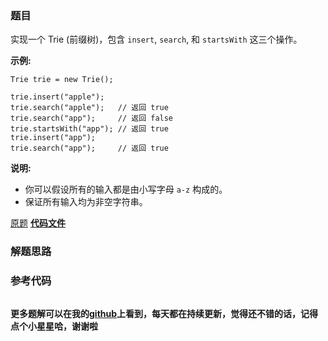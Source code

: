 ### 题目
实现一个 Trie (前缀树)，包含 `insert`, `search`, 和 `startsWith` 这三个操作。

**示例:**

    
    
    Trie trie = new Trie();
    
    trie.insert("apple");
    trie.search("apple");   // 返回 true
    trie.search("app");     // 返回 false
    trie.startsWith("app"); // 返回 true
    trie.insert("app");   
    trie.search("app");     // 返回 true

**说明:**

  * 你可以假设所有的输入都是由小写字母 `a-z` 构成的。
  * 保证所有输入均为非空字符串。

[原题](https://leetcode-cn.com/problems/implement-trie-prefix-tree/)    **[代码文件]()**


### 解题思路




### 参考代码

```go


```




**更多题解可以在我的[github](https://github.com/LZH139/leetcode_Go)上看到，每天都在持续更新，觉得还不错的话，记得点个小星星哈，谢谢啦**
